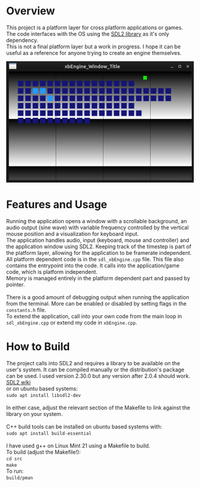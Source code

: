 # Overview

This project is a platform layer for cross platform applications or games. <br>
The code interfaces with the OS using the [SDL2 library](https://www.libsdl.org/) as it's only dependency. <br>
This is not a final platform layer but a work in progress. I hope it can be useful as a reference for anyone trying to create an engine themselves. <br>

![xbEngine](./xbEngineImg01.png)


# Features and Usage
Running the application opens a window with a scrollable background, an audio output (sine wave) with variable frequency controlled by the vertical mouse position and a visualization for keyboard input. <br>
The application handles audio, input (keyboard, mouse and controller) and the application window using SDL2. Keeping track of the timestep is part of the platform layer, allowing for the application to be framerate independent. <br>
All platform dependent code is in the `sdl_xbEngine.cpp` file. This file also contains the entrypoint into the code. It calls into the application/game code, which is platform independent. <br>
Memory is managed entirely in the platform dependent part and passed by pointer. <br>
<br>
There is a good amount of debugging output when running the application from the terminal. More can be enabled or disabled by setting flags in the `constants.h` file. <br>
To extend the application, call into your own code from the main loop in `sdl_xbEngine.cpp` or extend my code in `xbEngine.cpp`. <br>


# How to Build
The project calls into SDL2 and requires a library to be available on the user's system. It can be compiled manually or the distribution's package can be used. I used version 2.30.0 but any version after 2.0.4 should work. <br>
[SDL2 wiki](https://wiki.libsdl.org/SDL2/Installation) <br>
or on ubuntu based systems: <br>
`sudo apt install libsdl2-dev` <br>
<br>
In either case, adjust the relevant section of the Makefile to link against the library on your system. <br>
<br>
C++ build tools can be installed on ubuntu based systems with: <br>
`sudo apt install build-essential` <br>
<br>
I have used g++ on Linux Mint 21 using a Makefile to build. <br>
To build (adjust the Makefile!): <br>
`cd src` <br>
`make` <br>
To run: <br>
`build/pman` <br>
